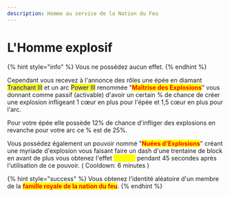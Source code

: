 ```yaml
---
description: Homme au service de la Nation du Feu
---
```


# L'Homme explosif

{% hint style="info" %}
Vous ne possédez aucun effet.
{% endhint %}

Cependant vous recevez à l'annonce des rôles une épée en diamant <mark style="color:blue;">Tranchant III</mark> et un arc <mark style="color:blue;">Power III</mark> renommée "<mark style="color:red;">**Maîtrise des Explosions**</mark>" vous donnant comme passif (activable) d'avoir un certain % de chance de créer une explosion infligeant 1 cœur en plus pour l'épée et 1,5 cœur en plus pour l'arc.

Pour votre épée elle possède 12% de chance d'infliger des explosions en revanche pour votre arc ce % est de 25%.

Vous possédez également un pouvoir nommé "<mark style="color:red;">**Nuées d'Explosions**</mark>" créant une myriade d'explosion vous faisant faire un dash d'une trentaine de block en avant de plus vous obtenez l'effet <mark style="color:yellow;">Speed I</mark> pendant 45 secondes après l'utilisation de ce pouvoir. ( Cooldown: 6 minutes )

{% hint style="success" %}
Vous obtenez l'identité aléatoire d'un membre de la <mark style="color:red;">**famille royale de la nation du feu**</mark>.
{% endhint %}

<figure><img src="https://th.bing.com/th/id/OIP.jutS8ZZK8f77hXam5HsykgHaEA?w=336&#x26;h=182&#x26;c=7&#x26;r=0&#x26;o=5&#x26;dpr=1.9&#x26;pid=1.7" alt=""><figcaption></figcaption></figure>
